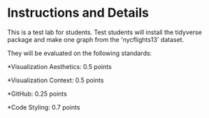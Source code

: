 # Instructions and Details 
This is a test lab for students. Test students will install the tidyverse package and make one graph from the 'nycflights13' dataset. 

They will be evaluated on the following standards:

*Visualization Aesthetics: 0.5 points

*Visualization Context: 0.5 points

*GitHub: 0.25 points

*Code Styling: 0.7 points
